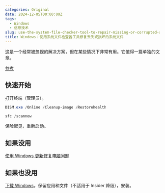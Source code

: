 ```yaml
---
categories: Original
date: 2024-12-05T00:00:00Z
tags:
  - Windows
  - 信息技术
slug: use-the-system-file-checker-tool-to-repair-missing-or-corrupted-system-files
title: Windows：使用系统文件检查器工具修复丢失或损坏的系统文件
---
```


这是一个经常被忽视的解决方案，但在某些情况下非常有用。它值得一篇单独的文章。

[参考](https://support.microsoft.com/zh-cn/topic/%E4%BD%BF%E7%94%A8%E7%B3%BB%E7%BB%9F%E6%96%87%E4%BB%B6%E6%A3%80%E6%9F%A5%E5%99%A8%E5%B7%A5%E5%85%B7%E4%BF%AE%E5%A4%8D%E4%B8%A2%E5%A4%B1%E6%88%96%E6%8D%9F%E5%9D%8F%E7%9A%84%E7%B3%BB%E7%BB%9F%E6%96%87%E4%BB%B6-79aa86cb-ca52-166a-92a3-966e85d4094e)

## 快速开始

打开终端（管理员）。

```powershell
DISM.exe /Online /Cleanup-image /Restorehealth
```

```powershell
sfc /scannow
```

保险起见，重新启动。

## 如果没用

[使用 Windows 更新修复电脑问题](https://support.microsoft.com/zh-cn/windows/%E4%BD%BF%E7%94%A8-windows-%E6%9B%B4%E6%96%B0%E4%BF%AE%E5%A4%8D%E7%94%B5%E8%84%91%E9%97%AE%E9%A2%98-497ac6da-7cac-4641-82a5-f50398d879a0)

## 如果也没用

[下载 Windows](https://www.microsoft.com/zh-cn/software-download/windows11)，保留应用和文件（不适用于 Insider 降级），安装。
